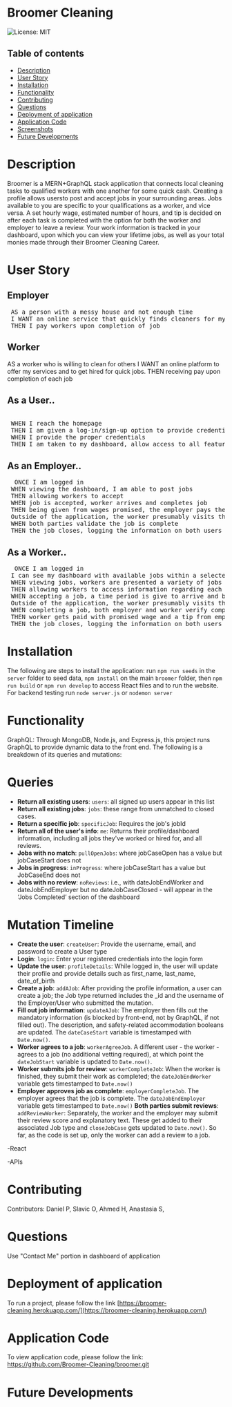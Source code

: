 # Broomer Cleaning

 ![License: MIT](https://img.shields.io/badge/License-MIT-yellow.svg)

  ## Table of contents
 * [Description](#GDescription)
 * [User Story](#User-Story)
 * [Installation](#Installation)
 * [Functionality](#Functionality)
 * [Contributing](#Contributing)
 * [Questions](#Questions)
 * [Deployment of application](#Deployment-of-application)
 * [Application Code](#Application-Code)
 * [Screenshots](#Screenshots)
 * [Future Developments](#Future-Developments)

# Description

 Broomer is a MERN+GraphQL stack application that connects local cleaning tasks to qualified workers with one another for some quick cash. Creating a profile allows usersto  post and accept jobs in your surrounding areas. Jobs available to you are specific to your qualifications as a worker, and vice versa. A set hourly wage, estimated number of hours, and tip is decided on after each task is completed with the option for both the worker and employer to leave a review. Your work information is tracked in your dashboard, upon which you can view your lifetime jobs, as well as your total monies made through their Broomer Cleaning Career.

# User Story

 ## Employer
 <pre> AS a person with a messy house and not enough time
 I WANT an online service that quickly finds cleaners for my living spaces (houses, garages, cars).
 THEN I pay workers upon completion of job</pre>

 ## Worker
</pre> AS a worker who is willing to clean for others
 I WANT an online platform to offer my services and to get hired for quick jobs.
 THEN receiving pay upon completion of each job</pre>

## As a User..
<pre> 
 WHEN I reach the homepage
 THEN I am given a log-in/sign-up option to provide credentials
 WHEN I provide the proper credentials
 THEN I am taken to my dashboard, allow access to all features</pre>

## As an Employer..
 <pre>  ONCE I am logged in
 WHEN viewing the dashboard, I am able to post jobs
 THEN allowing workers to accept 
 WHEN job is accepted, worker arrives and completes job
 THEN being given from wages promised, the employer pays the worker with the option of a tip
 Outside of the application, the worker presumably visits the work site and fulfills the job requirements.
 WHEN both parties validate the job is complete
 THEN the job closes, logging the information on both users dashboard</pre>

## As a Worker..
<pre>  ONCE I am logged in
 I can see my dashboard with available jobs within a selected range
 WHEN viewing jobs, workers are presented a variety of jobs from multiple employers
 THEN allowing workers to access information regarding each job such as pay, address and equipment required
 WHEN accepting a job, a time period is give to arrive and begin the job
 Outside of the application, the worker presumably visits the work site and fulfills the job requirements.
 WHEN completing a job, both employer and worker verify completion 
 THEN worker gets paid with promised wage and a tip from employers decision with the option of leaving a review
 THEN the job closes, logging the information on both users dashboard</pre>

# Installation

 The following are steps to install the application: run `npm run seeds` in the `server` folder to seed data, `npm install` on the main `broomer` folder, then `npm run build` or `npm run develop` to access React files and to run the website. For backend testing run `node server.js` or `nodemon server`

# Functionality

GraphQL:
Through MongoDB, Node.js, and Express.js, this project runs GraphQL to provide dynamic data to the front end. The following is a breakdown of its queries and mutations:

# Queries
- **Return all existing users**: `users`: all signed up users appear in this list
- **Return all existing jobs**: `jobs`: these range from unmatched to closed cases.
- **Return a specific job**: `specificJob`: Requires the job's jobId
- **Return all of the user's info**: `me`: Returns their profile/dashboard information, including all jobs they've worked or hired for, and all reviews. 
- **Jobs with no match**: `pullOpenJobs`: where jobCaseOpen has a value but jobCaseStart does not
- **Jobs in progress**: `inProgress`: where jobCaseStart has a value but JobCaseEnd does not
- **Jobs with no review**: `noReviews`: i.e., with dateJobEndWorker and dateJobEndEmployer but no dateJobCaseClosed - will appear in the ‘Jobs Completed’ section of the dashboard


# Mutation Timeline
- **Create the user**: `createUser`: Provide the username, email, and password to create a User type
- **Login**: `login`: Enter your registered credentials into the login form
- **Update the user**: `profileDetails`: While logged in, the user will update their profile and provide details such as first_name, last_name, date_of_birth
- **Create a job**: `addAJob`: After providing the profile information, a user can create a job; the Job type returned includes the _id and the username of the Employer/User who submitted the mutation.
- **Fill out job information**: `updateAJob`: The employer then fills out the mandatory information (is blocked by front-end, not by GraphQL, if not filled out). The description, and safety-related accommodation booleans are updated. The `dateCaseStart` variable is timestamped with `Date.now()`.
- **Worker agrees to a job**: `workerAgreeJob`. A different user - the worker - agrees to a job (no additional vetting required), at which point the `dateJobStart` variable is updated to `Date.now()`. 
- **Worker submits job for review**: `workerCompleteJob`: When the worker is finished, they submit their work as completed; the `dateJobEndWorker` variable gets timestamped to `Date.now()`
- **Employer approves job as complete**: `employerCompleteJob`. The employer agrees that the job is complete. The `dateJobEndEmployer` variable gets timestamped to `Date.now()`
**Both parties submit reviews**: `addReviewWorker`: Separately, the worker and the employer may submit their review score and explanatory text. These get added to their associated Job type and `closeJobCase` gets updated to `Date.now()`. So far, as the code is set up, only the worker can add a review to a job. 

 -React

 -APIs
 
# Contributing

 Contributors: Daniel P, Slavic O, Ahmed H, Anastasia S, 


# Questions
 
 Use "Contact Me" portion in dashboard of application

# Deployment of application

  To run a project, please follow the link 
  [https://broomer-cleaning.herokuapp.com/](https://broomer-cleaning.herokuapp.com/)

# Application Code

  To view application code, please follow the link:
  https://github.com/Broomer-Cleaning/broomer.git 

# Future Developments
 